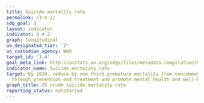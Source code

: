 ```yaml
---
title: Suicide mortality rate
permalink: /3-4-2/
sdg_goal: 3
layout: indicator
indicator: 3.4.2
graph: longitudinal
un_designated_tier: '2'
un_custodian_agency: WHO
target_id: '3.4'
goal_meta_link: http://unstats.un.org/sdgs/files/metadata-compilation/Metadata-Goal-3.pdf
indicator_name: Suicide mortality rate
target: By 2030, reduce by one third premature mortality from noncommunicable diseases
  through prevention and treatment and promote mental health and well-being.
graph_title: US crude suicide mortality rate
reporting_status: notstarted
---
```

